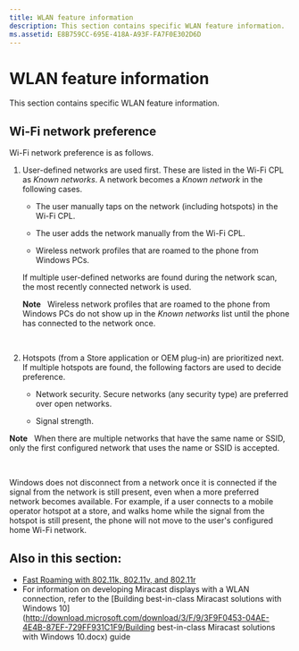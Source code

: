 ```yaml
---
title: WLAN feature information
description: This section contains specific WLAN feature information.
ms.assetid: E8B759CC-695E-418A-A93F-FA7F0E302D6D
---
```


# WLAN feature information


This section contains specific WLAN feature information.

## Wi-Fi network preference


Wi-Fi network preference is as follows.

1.  User-defined networks are used first. These are listed in the Wi-Fi CPL as *Known networks*. A network becomes a *Known network* in the following cases.

    -   The user manually taps on the network (including hotspots) in the Wi-Fi CPL.

    -   The user adds the network manually from the Wi-Fi CPL.

    -   Wireless network profiles that are roamed to the phone from Windows PCs.

    If multiple user-defined networks are found during the network scan, the most recently connected network is used.

    **Note**  
    Wireless network profiles that are roamed to the phone from Windows PCs do not show up in the *Known networks* list until the phone has connected to the network once.

     

2.  Hotspots (from a Store application or OEM plug-in) are prioritized next. If multiple hotspots are found, the following factors are used to decide preference.

    -   Network security. Secure networks (any security type) are preferred over open networks.

    -   Signal strength.

**Note**  
When there are multiple networks that have the same name or SSID, only the first configured network that uses the name or SSID is accepted.

 

Windows does not disconnect from a network once it is connected if the signal from the network is still present, even when a more preferred network becomes available. For example, if a user connects to a mobile operator hotspot at a store, and walks home while the signal from the hotspot is still present, the phone will not move to the user's configured home Wi-Fi network.

## Also in this section:


-   [Fast Roaming with 802.11k, 802.11v, and 802.11r](fast-roaming-with-802-11k--802-11v--and-802-11r.md)
- For information on developing Miracast displays with a WLAN connection, refer to the [Building best-in-class Miracast solutions with Windows 10](http://download.microsoft.com/download/3/F/9/3F9F0453-04AE-4E4B-87EF-729FF931C1F9/Building best-in-class Miracast solutions with Windows 10.docx) guide

 

 





